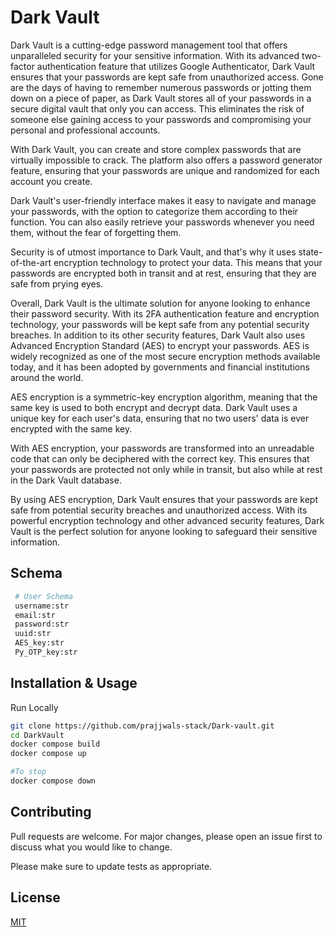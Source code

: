 # Dark Vault

Dark Vault is a cutting-edge password management tool that offers unparalleled security for your sensitive information. With its advanced two-factor authentication feature that utilizes Google Authenticator, Dark Vault ensures that your passwords are kept safe from unauthorized access. Gone are the days of having to remember numerous passwords or jotting them down on a piece of paper, as Dark Vault stores all of your passwords in a secure digital vault that only you can access. This eliminates the risk of someone else gaining access to your passwords and compromising your personal and professional accounts.

With Dark Vault, you can create and store complex passwords that are virtually impossible to crack. The platform also offers a password generator feature, ensuring that your passwords are unique and randomized for each account you create.

Dark Vault's user-friendly interface makes it easy to navigate and manage your passwords, with the option to categorize them according to their function. You can also easily retrieve your passwords whenever you need them, without the fear of forgetting them.

Security is of utmost importance to Dark Vault, and that's why it uses state-of-the-art encryption technology to protect your data. This means that your passwords are encrypted both in transit and at rest, ensuring that they are safe from prying eyes.

Overall, Dark Vault is the ultimate solution for anyone looking to enhance their password security. With its 2FA authentication feature and encryption technology, your passwords will be kept safe from any potential security breaches.
In addition to its other security features, Dark Vault also uses Advanced Encryption Standard (AES) to encrypt your passwords. AES is widely recognized as one of the most secure encryption methods available today, and it has been adopted by governments and financial institutions around the world.

AES encryption is a symmetric-key encryption algorithm, meaning that the same key is used to both encrypt and decrypt data. Dark Vault uses a unique key for each user's data, ensuring that no two users' data is ever encrypted with the same key.

With AES encryption, your passwords are transformed into an unreadable code that can only be deciphered with the correct key. This ensures that your passwords are protected not only while in transit, but also while at rest in the Dark Vault database.

By using AES encryption, Dark Vault ensures that your passwords are kept safe from potential security breaches and unauthorized access. With its powerful encryption technology and other advanced security features, Dark Vault is the perfect solution for anyone looking to safeguard their sensitive information.

## Schema
```bash
 # User Schema
 username:str
 email:str
 password:str
 uuid:str
 AES_key:str
 Py_OTP_key:str
 ```

## Installation & Usage

Run Locally

```bash
git clone https://github.com/prajjwals-stack/Dark-vault.git
cd DarkVault
docker compose build
docker compose up

#To stop 
docker compose down
```

## Contributing

Pull requests are welcome. For major changes, please open an issue first
to discuss what you would like to change.

Please make sure to update tests as appropriate.

## License

[MIT](https://choosealicense.com/licenses/mit/)